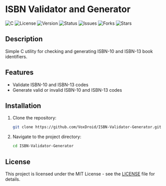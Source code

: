 # ISBN Validator and Generator
![C](https://img.shields.io/badge/language-C-brightgreen.svg)
![License](https://img.shields.io/badge/license-MIT-blue.svg)
![Version](https://img.shields.io/badge/version-1.0-yellow.svg)
![Status](https://img.shields.io/badge/status-active-success.svg)
![Issues](https://img.shields.io/github/issues/VoxDroid/ISBN-Validator-Generator.svg)
![Forks](https://img.shields.io/github/forks/VoxDroid/ISBN-Validator-Generator.svg)
![Stars](https://img.shields.io/github/stars/VoxDroid/ISBN-Validator-Generator.svg)

## Description
Simple C utility for checking and generating ISBN-10 and ISBN-13 book identifiers.

## Features
- Validate ISBN-10 and ISBN-13 codes
- Generate valid or invalid ISBN-10 and ISBN-13 codes

## Installation
1. Clone the repository:
   ```bash
   git clone https://github.com/VoxDroid/ISBN-Validator-Generator.git
   ```
2. Navigate to the project directory:
   ```bash
   cd ISBN-Validator-Generator
   ```

## License
This project is licensed under the MIT License - see the [LICENSE](LICENSE) file for details.
